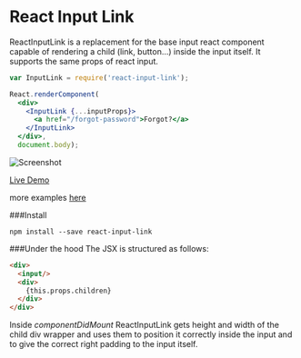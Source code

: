 # React Input Link

ReactInputLink is a replacement for the base input react component capable of rendering a child (link, button...) inside the input itself. It supports the same props of react input.

```jsx
var InputLink = require('react-input-link');

React.renderComponent(
  <div>
    <InputLink {...inputProps}>
      <a href="/forgot-password">Forgot?</a>
    </InputLink>
  </div>,
  document.body);
```

![Screenshot](http://s3.postimg.org/5j5bvp8cj/Screen_Shot_2015_06_23_at_22_15_42.png)

[Live Demo](https://rawgit.com/buildo/react-input-link/master/examples/index.html)

more examples [here](https://github.com/buildo/react-input-link/tree/master/examples)

###Install
```
npm install --save react-input-link
```

###Under the hood
The JSX is structured as follows:
```html
<div>
  <input/>
  <div>
    {this.props.children}
  </div>
</div>
```

Inside *componentDidMount* ReactInputLink gets height and width of the child div wrapper and uses them to position it correctly inside the input and to give the correct right padding to the input itself.
